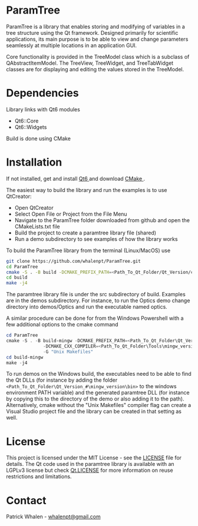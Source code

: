 # ParamTree #

ParamTree is a library that enables storing and modifying of variables in a tree
structure using the Qt framework. Designed primarily for scientific applications,
its main purpose is to be able to view and change parameters seamlessly at multiple locations
in an application GUI.

Core functionality is provided in the TreeModel class which is a subclass
of QAbstractItemModel. The TreeView, TreeWidget, and TreeTabWidget classes are 
for displaying and editing the values stored in the TreeModel. 

# Dependencies #

Library links with Qt6 modules
<ul>
<li> Qt6::Core </li>
<li> Qt6::Widgets </li>
</ul>

Build is done using CMake

# Installation #

If not installed, get and install <a href = https://doc.qt.io/qt-6/gettingstarted.html>Qt6 </a>
and download <a href = https://cmake.org/download/>CMake </a>.

The easiest way to build the library and run the examples is to use QtCreator:
<ul>
<li> Open QtCreator </li>
<li> Select Open File or Project from the File Menu </li>
<li> Navigate to the ParamTree folder downloaded from github and open the CMakeLists.txt file </li>
<li> Build the project to create a paramtree library file (shared) </li> 
<li> Run a demo subdirectory to see examples of how the library works </li>
</ul>

To build the ParamTree library from the terminal (Linux/MacOS) use
```bash
git clone https://github.com/whalenpt/ParamTree.git
cd ParamTree
cmake -S . -B build -DCMAKE_PREFIX_PATH=<Path_To_Qt_Folder/Qt_Version/compiler_name>
cd build
make -j4
```
The paramtree library file is under the src subdirectory of build. Examples
are in the demos subdirectory. For instance, to run the Optics demo change directory
into demos/Optics and run the executable named optics.

A similar procedure can be done for from the Windows Powershell with a few additional
options to the cmake command
```Powershell
cd ParamTree
cmake -S . -B build-mingw -DCMAKE_PREFIX_PATH=<Path_To_Qt_Folder\Qt_Version\mingw_version>
			  -DCMAKE_CXX_COMPILER=<Path_To_Qt_Folder\Tools\mingw_version\bin\g++.exe>
			  -G "Unix Makefiles"
cd build-mingw 
make -j4
```
To run demos on the Windows build, the executables need to be able to find the Qt DLLs (for
instance by adding the folder `<Path_To_Qt_Folder\Qt_Version_#\mingw_version\bin>` to the
windows environment PATH variable) and the generated paramtree DLL (for instance by
copying this to the directory of the demo or also adding it to the path). Alternatively,
cmake without the "Unix Makefiles" compiler flag can create a Visual Studio project file and
the library can be created in that setting as well. 

# License #
This project is licensed under the MIT License - see the [LICENSE](./LICENSE) file for details.
The Qt code used in the paramtree library is available with an LGPLv3 license 
but check [Qt.LICENSE](./Qt.LICENSE) for more information on reuse restrictions and
limitations.

# Contact #
Patrick Whalen - whalenpt@gmail.com














































